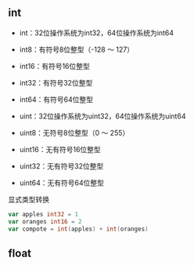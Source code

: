 ## int
- int：32位操作系统为int32，64位操作系统为int64
- int8：有符号8位整型（-128 ～ 127）
- int16：有符号16位整型
- int32：有符号32位整型
- int64：有符号64位整型

- uint：32位操作系统为uint32，64位操作系统为uint64
- uint8：无符号8位整型（0 ～ 255）
- uint16：无有符号16位整型
- uint32：无有符号32位整型
- uint64：无有符号64位整型

显式类型转换
```go
var apples int32 = 1
var oranges int16 = 2
var compote = int(apples) + int(oranges) 
```

## float

